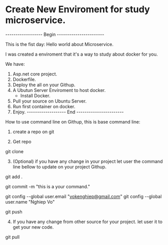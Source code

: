 # Create New Enviroment for study microservice.

------------------ Begin -----------------------

This is the fist day: Hello world about Microservice.

I was created a enviroment that it's a way to study about docker for you.

We have:
1. Asp.net core project.
2. Dockerfile.
3. Deploy the all on your Githup.
4. A Ubutun Server Enviroment to host docker.
    - Install Docker.
5. Pull your source on Ubuntu Server.
6. Run first container on docker.
7. Enjoy.
------------------- End -----------------------


How to use command line on Githup, this is base command line:

1. create a repo on git

2. Get repo

git clone <githup host>

3. (Optional) if you have any change in your project let user the command line bellow to update on your project Githup.

git add .

git commit -m "this is a your command."

git config --global user.email "vokenghiep@gmail.com"
git config --global user.name "Nghiep Vo"

git push

4. If you have any change from other source for your project. let user it to get your new code.

git pull






